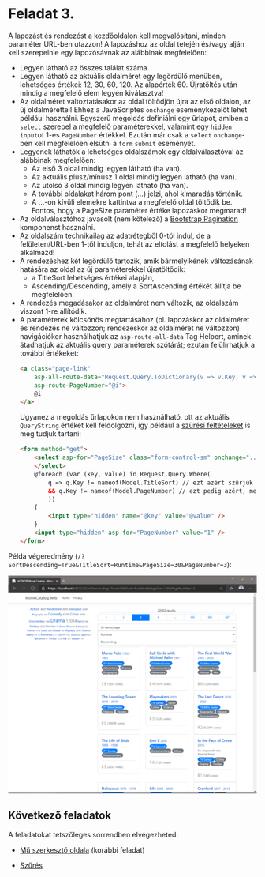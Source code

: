 # Feladat 3.

A lapozást és rendezést a kezdőoldalon kell megvalósítani, minden paraméter URL-ben utazzon! A lapozáshoz az oldal tetején és/vagy alján kell szerepelnie egy lapozósávnak az alábbinak megfelelően:
- Legyen látható az összes találat száma.
- Legyen látható az aktuális oldalméret egy legördülő menüben, lehetséges értékei: 12, 30, 60, 120. Az alapérték 60. Újratöltés után mindig a megfelelő elem legyen kiválasztva!
- Az oldalméret változtatásakor az oldal töltődjön újra az első oldalon, az új oldalmérettel! Ehhez a JavaScriptes `onchange` eseménykezelőt lehet például használni. Egyszerű megoldás definiálni egy űrlapot, amiben a `select` szerepel a megfelelő paraméterekkel, valamint egy `hidden` `input`ot 1-es `PageNumber` értékkel. Ezután már csak a `select` `onchange`-ben kell megfelelően elsütni a `form` `submit` eseményét.
- Legyenek láthatók a lehetséges oldalszámok egy oldalválasztóval az alábbinak megfelelően:
    - Az első 3 oldal mindig legyen látható (ha van).
    - Az aktuális plusz/mínusz 1 oldal mindig legyen látható (ha van).
    - Az utolsó 3 oldal mindig legyen látható (ha van).
    - A további oldalakat három pont (...) jelzi, ahol kimaradás történik.
    - A ...-on kívüli elemekre kattintva a megfelelő oldal töltődik be. Fontos, hogy a PageSize paraméter értéke lapozáskor megmarad!
- Az oldalválasztóhoz javasolt (nem kötelező) a [Bootstrap Pagination](https://getbootstrap.com/docs/4.5/components/pagination/) komponenst használni.
- Az oldalszám technikailag az adatrétegből 0-tól indul, de a felületen/URL-ben 1-től induljon, tehát az eltolást a megfelelő helyeken alkalmazd!
- A rendezéshez két legördülő tartozik, amik bármelyikének változásának hatására az oldal az új paraméterekkel újratöltődik:
    - a TitleSort lehetséges értékei alapján,
    - Ascending/Descending, amely a SortAscending értékét állítja be megfelelően.
- A rendezés megadásakor az oldalméret nem változik, az oldalszám viszont 1-re állítódik.
- A paraméterek kölcsönös megtartásához (pl. lapozáskor az oldalméret és rendezés ne változzon; rendezéskor az oldalméret ne változzon) navigációkor használhatjuk az `asp-route-all-data` Tag Helpert, aminek átadhatjuk az aktuális query paraméterek szótárát; ezután felülírhatjuk a további értékeket:
    ``` HTML
    <a class="page-link"
        asp-all-route-data="Request.Query.ToDictionary(v => v.Key, v => v.Value?.ToString())"
        asp-route-PageNumber="@i">
        @i
    </a>
    ```
    Ugyanez a megoldás űrlapokon nem használható, ott az aktuális `QueryString` értéket kell feldolgozni, így például a [szűrési feltételeket](Feladat-4.md) is meg tudjuk tartani:
    ``` HTML
    <form method="get">
        <select asp-for="PageSize" class="form-control-sm" onchange="..." asp-items="@(...)">
        </select>
        @foreach (var (key, value) in Request.Query.Where(
            q => q.Key != nameof(Model.TitleSort) // ezt azért szűrjük ki, mert a select-ben állítjuk ugyanezen az űrlapon
            && q.Key != nameof(Model.PageNumber) // ezt pedig azért, mert rejtett mezőben 1-re állítjuk, hogy oldalméret váltásakor az első oldalra megyünk
            ))
        {
            <input type="hidden" name="@key" value="@value" />
        }
        <input type="hidden" asp-for="PageNumber" value="1" />
    </form>
    ```

Példa végeredmény (`/?SortDescending=True&TitleSort=Runtime&PageSize=30&PageNumber=3`):

![Feladat 3.](images/feladat-3.png)

## Következő feladatok

A feladatokat tetszőleges sorrendben elvégezheted:

- [Mű szerkesztő oldala](Feladat-2.md) (korábbi feladat)

- [Szűrés](Feladat-4.md)
